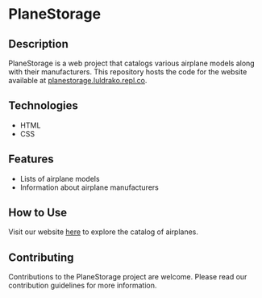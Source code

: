 # PlaneStorage

## Description
PlaneStorage is a web project that catalogs various airplane models along with their manufacturers. This repository hosts the code for the website available at [planestorage.luldrako.repl.co](https://planestorage.luldrako.repl.co).

## Technologies
- HTML
- CSS

## Features
- Lists of airplane models
- Information about airplane manufacturers

## How to Use
Visit our website [here](https://planestorage.luldrako.repl.co) to explore the catalog of airplanes.

## Contributing
Contributions to the PlaneStorage project are welcome. Please read our contribution guidelines for more information.
